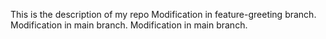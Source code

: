 This is the description of my repo
Modification in feature-greeting branch.
Modification in main branch.
Modification in main branch.
